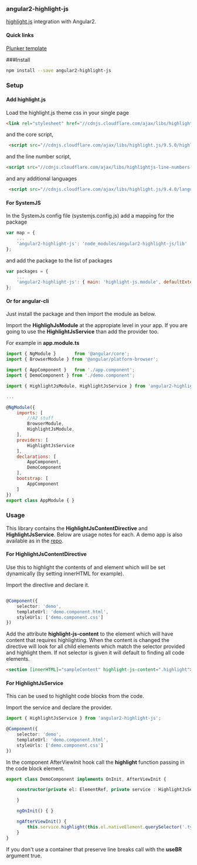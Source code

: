 ### angular2-highlight-js

[highlight.js](https://highlightjs.org) integration with Angular2.

#### Quick links

[Plunker template](http://embed.plnkr.co/EdxsaT/)

###Install

```bash
npm install --save angular2-highlight-js
```

### Setup

#### Add highlight.js

Load the highlight.js theme css in your single page

```html
<link rel="stylesheet" href="//cdnjs.cloudflare.com/ajax/libs/highlight.js/9.5.0/styles/monokai_sublime.min.css">
```

and the core script,

```html
 <script src="//cdnjs.cloudflare.com/ajax/libs/highlight.js/9.5.0/highlight.min.js"></script>
```
and the line number script,

```html
<script src="//cdnjs.cloudflare.com/ajax/libs/highlightjs-line-numbers.js/2.1.0/highlightjs-line-numbers.min.js"></script>
```

and any additional languages

```html
 <script src="//cdnjs.cloudflare.com/ajax/libs/highlight.js/9.4.0/languages/typescript.min.js"></script>
```

#### For SystemJS

In the SystemJs config file (systemjs.config.js) add a mapping for the package

```javascript
var map = {
    ...
    'angular2-highlight-js': 'node_modules/angular2-highlight-js/lib'
};
```

and add the package to the list of packages

```javascript
var packages = {
    ...
    'angular2-highlight-js': { main: 'highlight-js.module', defaultExtension: 'js'}
};
```

#### Or for angular-cli

Just install the package and then import the module as below.

Import the **HighlighJsModule** at the appropiate level in your app. If you are going to use the **HighlightJsService** than add the provider too.

For example in **app.module.ts**

```javascript
import { NgModule }       from '@angular/core';
import { BrowserModule } from '@angular/platform-browser';

import { AppComponent }   from './app.component';
import { DemoComponent } from './demo.component';

import { HighlightJsModule, HighlightJsService } from 'angular2-highlight-js';

...

@NgModule({
    imports: [
        //A2 stuff
        BrowserModule,
        HighlightJsModule,
    ],
    providers: [
        HighlightJsService
    ],
    declarations: [
        AppComponent,
        DemoComponent
    ],
    bootstrap: [
        AppComponent
    ]
})
export class AppModule { }
```

### Usage

This library contains the **HighlightJsContentDirective** and **HighlightJsService**.
Below are usage notes for each. A demo app is also available as in the [repo](https://github.com/Useful-Software-Solutions-Ltd/angular2-highlight-js/tree/master/demo).

#### For HighlightJsContentDirective

Use this to highlight the contents of and element which will be set dynamically (by setting innerHTML for example).

Import the directive and declare it.

```typescript

@Component({
    selector: 'demo',
    templateUrl: 'demo.component.html',
    styleUrls: ['demo.component.css']
})
```

Add the attribute **highlight-js-content** to the element which will have content that requires highlighting.
When the content is changed the directive will look for all child elements which match the selector provided and highlight them.
If not selector is given it will default to finding all code elements.

```html
<section [innerHTML]="sampleContent" highlight-js-content=".highlight"></section>
```

#### For HighlightJsService

This can be used to highlight code blocks from the code.

Import the service and declare the provider.

```typescript
import { HighlightJsService } from 'angular2-highlight-js';

@Component({
    selector: 'demo',
    templateUrl: 'demo.component.html',
    styleUrls: ['demo.component.css']    
})
```

In the component AfterViewInit hook call the **highlight** function passing in the code block element.

```typescript
export class DemoComponent implements OnInit, AfterViewInit {

    constructor(private el: ElementRef, private service : HighlightJsService) {

    }

    ngOnInit() { }

    ngAfterViewInit() {        
        this.service.highlight(this.el.nativeElement.querySelector('.typescript'));
    }
}
```

If you don't use a container that preserve line breaks call with the **useBR** argument true.
